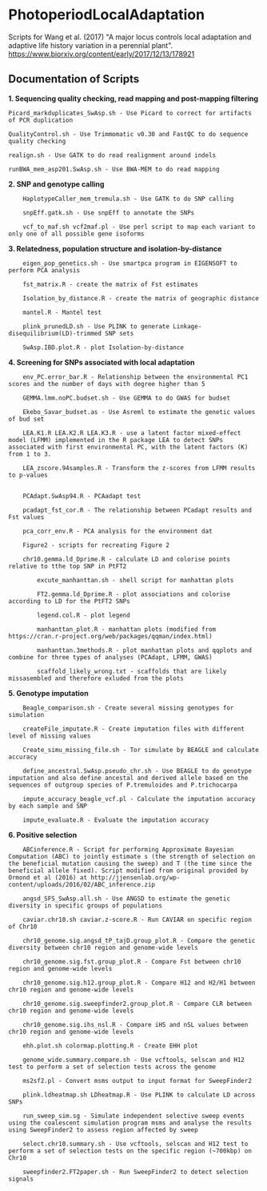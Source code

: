 # PhotoperiodLocalAdaptation
Scripts for Wang et al. (2017) "A major locus controls local adaptation and adaptive life history variation in a perennial plant". https://www.biorxiv.org/content/early/2017/12/13/178921

<h2>Documentation of Scripts</h2>

<b>1. Sequencing quality checking, read mapping and post-mapping filtering</b>

    Picard_markduplicates_SwAsp.sh - Use Picard to correct for artifacts of PCR duplication

    QualityControl.sh - Use Trimmomatic v0.30 and FastQC to do sequence quality checking

    realign.sh - Use GATK to do read realignment around indels

    runBWA_mem_asp201.SwAsp.sh - Use BWA-MEM to do read mapping

    
<b>2. SNP and genotype calling</b>

        HaplotypeCaller_mem_tremula.sh - Use GATK to do SNP calling

        snpEff.gatk.sh - Use snpEff to annotate the SNPs

        vcf_to_maf.sh vcf2maf.pl - Use perl script to map each variant to only one of all possible gene isoforms

<b>3. Relatedness, population structure and isolation-by-distance</b>

        eigen_pop_genetics.sh - Use smartpca program in EIGENSOFT to perform PCA analysis

        fst_matrix.R - create the matrix of Fst estimates

        Isolation_by_distance.R - create the matrix of geographic distance
        
        mantel.R - Mantel test

        plink_prunedLD.sh - Use PLINK to generate Linkage-disequilibrium(LD)-trimmed SNP sets
        
        SwAsp.IBD.plot.R - plot Isolation-by-distance

<b>4. Screening for SNPs associated with local adaptation</b>

        env_PC.error_bar.R - Relationship between the environmental PC1 scores and the number of days with degree higher than 5
       
        GEMMA.lmm.noPC.budset.sh - Use GEMMA to do GWAS for budset

        Ekebo_Savar_budset.as - Use Asreml to estimate the genetic values of bud set
         
        LEA.K1.R LEA.K2.R LEA.K3.R - use a latent factor mixed-effect model (LFMM) implemented in the R package LEA to detect SNPs associated with first environmental PC, with the latent factors (K) from 1 to 3.
         
        LEA_zscore.94samples.R - Transform the z-scores from LFMM results to p-values


        PCAdapt.SwAsp94.R - PCAadapt test

        pcadapt_fst_cor.R - The relationship between PCadapt results and Fst values

        pca_corr_env.R - PCA analysis for the environment dat

        Figure2 - scripts for recreating Figure 2

        chr10.gemma.ld_Dprime.R - calculate LD and colorise points relative to tthe top SNP in PtFT2
            
            excute_manhanttan.sh - shell script for manhattan plots
            
            FT2.gemma.ld_Dprime.R - plot associations and colorise according to LD for the PtFT2 SNPs
            
            legend.col.R - plot legend
            
            manhanttan_plot.R - manhattan plots (modified from https://cran.r-project.org/web/packages/qqman/index.html)
            
            manhanttan.3methods.R - plot manhattan plots and qqplots and combine for three types of analyses (PCAdapt, LFMM, GWAS)
            
            scaffold_likely_wrong.txt - scaffolds that are likely missasembled and therefore exluded from the plots

<b>5. Genotype imputation</b>

        Beagle_comparison.sh - Create several missing genotypes for simulation

        createFile_imputate.R - Create imputation files with different level of missing values

        Create_simu_missing_file.sh - Tor simulate by BEAGLE and calculate accuracy

        define_ancestral.SwAsp.pseudo_chr.sh - Use BEAGLE to do genotype imputation and also define ancestal and derived allele based on the sequences of outgroup species of P.tremuloides and P.trichocarpa

        impute_accuracy_beagle_vcf.pl - Calculate the imputation accuracy by each sample and SNP

        impute_evaluate.R - Evaluate the imputation accuracy


<b>6. Positive selection</b>

        ABCinference.R - Script for performing Approximate Bayesian Computation (ABC) to jointly estimate s (the strength of selection on the beneficial mutation causing the sweep) and T (the time since the beneficial allele fixed). Script modified from original provided by Ormond et al (2016) at http://jjensenlab.org/wp-content/uploads/2016/02/ABC_inference.zip
        
        angsd_SFS_SwAsp.all.sh - Use ANGSD to estimate the genetic diversity in specific groups of populations

        caviar.chr10.sh caviar.z-score.R - Run CAVIAR on specific region of Chr10

        chr10_genome.sig.angsd_tP_tajD.group_plot.R - Compare the genetic diversity between chr10 region and genome-wide levels

        chr10_genome.sig.fst.group_plot.R - Compare Fst between chr10 region and genome-wide levels

        chr10_genome.sig.h12.group_plot.R - Compare H12 and H2/H1 between chr10 region and genome-wide levels

        chr10_genome.sig.sweepfinder2.group_plot.R - Compare CLR between chr10 region and genome-wide levels

        chr10_genome.sig.ihs_nsl.R - Compare iHS and nSL values between chr10 region and genome-wide levels

        ehh.plot.sh colormap.plotting.R - Create EHH plot

        genome_wide.summary.compare.sh - Use vcftools, selscan and H12 test to perform a set of selection tests across the genome

        ms2sf2.pl - Convert msms output to input format for SweepFinder2

        plink.ldheatmap.sh LDheatmap.R - Use PLINK to calculate LD across SNPs

        run_sweep_sim.sg - Simulate independent selective sweep events using the coalescent simulation program msms and analyse the results using SweepFinder2 to assess region affected by sweep

        select.chr10.summary.sh - Use vcftools, selscan and H12 test to perform a set of selection tests on the specific region (~700kbp) on Chr10

        sweepfinder2.FT2paper.sh - Run SweepFinder2 to detect selection signals
